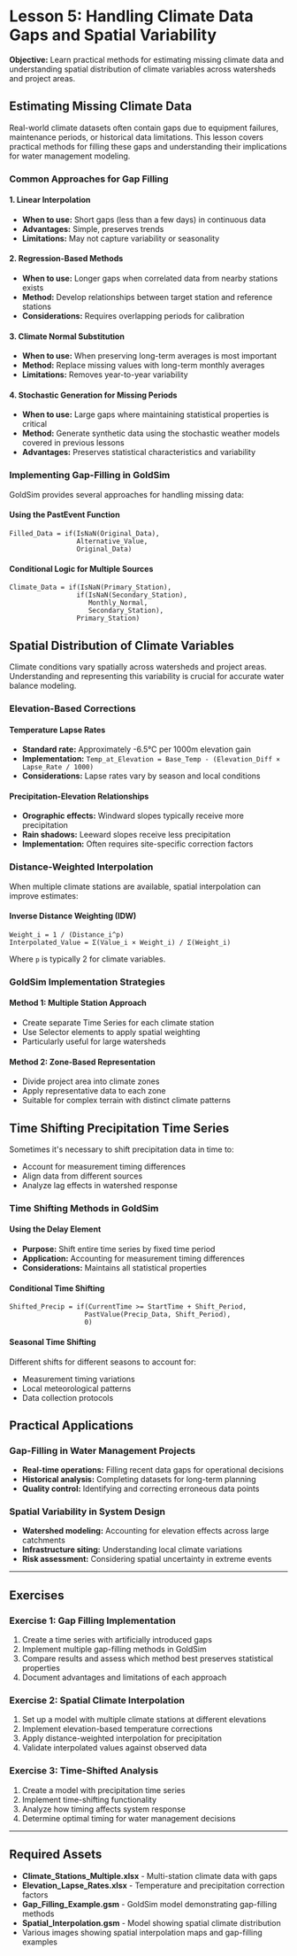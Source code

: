 # Lesson 5: Handling Climate Data Gaps and Spatial Variability

**Objective:** Learn practical methods for estimating missing climate data and understanding spatial distribution of climate variables across watersheds and project areas.

## Estimating Missing Climate Data

Real-world climate datasets often contain gaps due to equipment failures, maintenance periods, or historical data limitations. This lesson covers practical methods for filling these gaps and understanding their implications for water management modeling.

### Common Approaches for Gap Filling

#### 1. Linear Interpolation
- **When to use:** Short gaps (less than a few days) in continuous data
- **Advantages:** Simple, preserves trends
- **Limitations:** May not capture variability or seasonality

#### 2. Regression-Based Methods
- **When to use:** Longer gaps when correlated data from nearby stations exists
- **Method:** Develop relationships between target station and reference stations
- **Considerations:** Requires overlapping periods for calibration

#### 3. Climate Normal Substitution
- **When to use:** When preserving long-term averages is most important
- **Method:** Replace missing values with long-term monthly averages
- **Limitations:** Removes year-to-year variability

#### 4. Stochastic Generation for Missing Periods
- **When to use:** Large gaps where maintaining statistical properties is critical
- **Method:** Generate synthetic data using the stochastic weather models covered in previous lessons
- **Advantages:** Preserves statistical characteristics and variability

### Implementing Gap-Filling in GoldSim

GoldSim provides several approaches for handling missing data:

#### Using the PastEvent Function
```
Filled_Data = if(IsNaN(Original_Data), 
                 Alternative_Value, 
                 Original_Data)
```

#### Conditional Logic for Multiple Sources
```
Climate_Data = if(IsNaN(Primary_Station),
                 if(IsNaN(Secondary_Station),
                    Monthly_Normal,
                    Secondary_Station),
                 Primary_Station)
```

## Spatial Distribution of Climate Variables

Climate conditions vary spatially across watersheds and project areas. Understanding and representing this variability is crucial for accurate water balance modeling.

### Elevation-Based Corrections

#### Temperature Lapse Rates
- **Standard rate:** Approximately -6.5°C per 1000m elevation gain
- **Implementation:** `Temp_at_Elevation = Base_Temp - (Elevation_Diff × Lapse_Rate / 1000)`
- **Considerations:** Lapse rates vary by season and local conditions

#### Precipitation-Elevation Relationships
- **Orographic effects:** Windward slopes typically receive more precipitation
- **Rain shadows:** Leeward slopes receive less precipitation
- **Implementation:** Often requires site-specific correction factors

### Distance-Weighted Interpolation

When multiple climate stations are available, spatial interpolation can improve estimates:

#### Inverse Distance Weighting (IDW)
```
Weight_i = 1 / (Distance_i^p)
Interpolated_Value = Σ(Value_i × Weight_i) / Σ(Weight_i)
```

Where `p` is typically 2 for climate variables.

### GoldSim Implementation Strategies

#### Method 1: Multiple Station Approach
- Create separate Time Series for each climate station
- Use Selector elements to apply spatial weighting
- Particularly useful for large watersheds

#### Method 2: Zone-Based Representation
- Divide project area into climate zones
- Apply representative data to each zone
- Suitable for complex terrain with distinct climate patterns

## Time Shifting Precipitation Time Series

Sometimes it's necessary to shift precipitation data in time to:
- Account for measurement timing differences
- Align data from different sources
- Analyze lag effects in watershed response

### Time Shifting Methods in GoldSim

#### Using the Delay Element
- **Purpose:** Shift entire time series by fixed time period
- **Application:** Accounting for measurement timing differences
- **Considerations:** Maintains all statistical properties

#### Conditional Time Shifting
```
Shifted_Precip = if(CurrentTime >= StartTime + Shift_Period,
                   PastValue(Precip_Data, Shift_Period),
                   0)
```

#### Seasonal Time Shifting
Different shifts for different seasons to account for:
- Measurement timing variations
- Local meteorological patterns
- Data collection protocols

## Practical Applications

### Gap-Filling in Water Management Projects
- **Real-time operations:** Filling recent data gaps for operational decisions
- **Historical analysis:** Completing datasets for long-term planning
- **Quality control:** Identifying and correcting erroneous data points

### Spatial Variability in System Design
- **Watershed modeling:** Accounting for elevation effects across large catchments
- **Infrastructure siting:** Understanding local climate variations
- **Risk assessment:** Considering spatial uncertainty in extreme events

---

## Exercises

### Exercise 1: Gap Filling Implementation
1. Create a time series with artificially introduced gaps
2. Implement multiple gap-filling methods in GoldSim
3. Compare results and assess which method best preserves statistical properties
4. Document advantages and limitations of each approach

### Exercise 2: Spatial Climate Interpolation
1. Set up a model with multiple climate stations at different elevations
2. Implement elevation-based temperature corrections
3. Apply distance-weighted interpolation for precipitation
4. Validate interpolated values against observed data

### Exercise 3: Time-Shifted Analysis
1. Create a model with precipitation time series
2. Implement time-shifting functionality
3. Analyze how timing affects system response
4. Determine optimal timing for water management decisions

---

## Required Assets

- **Climate_Stations_Multiple.xlsx** - Multi-station climate data with gaps
- **Elevation_Lapse_Rates.xlsx** - Temperature and precipitation correction factors
- **Gap_Filling_Example.gsm** - GoldSim model demonstrating gap-filling methods
- **Spatial_Interpolation.gsm** - Model showing spatial climate distribution
- Various images showing spatial interpolation maps and gap-filling examples
